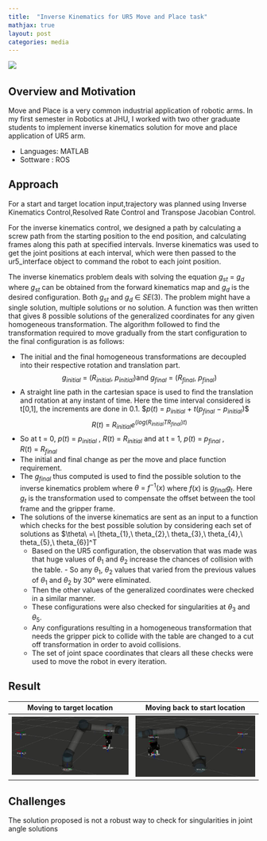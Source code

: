 ```yaml
---
title:  "Inverse Kinematics for UR5 Move and Place task"
mathjax: true
layout: post
categories: media
---
```


![](/assests/UR5moveAndPlace/homeConfig.png)

## Overview and Motivation

Move and Place is a very common industrial application of robotic arms. In my first semester in Robotics at JHU, I worked with two other graduate students to implement inverse kinematics solution for move and place application of UR5 arm. 

- Languages: MATLAB
- Sottware : ROS

## Approach

For a start and target location input,trajectory was planned using Inverse Kinematics Control,Resolved Rate Control and Transpose Jacobian Control.

For the inverse kinematics control, we designed a path by calculating a screw path from the starting position to the end position, and calculating frames along this path at specified intervals. Inverse kinematics was used to get the joint positions at each interval, which were then passed to the ur5_interface object to command the robot to each joint position.

The inverse kinematics problem deals with solving the equation $g_{st}\ =\ g_{d}$ where $g_{st}$ can be obtained from the forward kinematics map and $g_d$ is the desired configuration. Both $g_{st}$ and $g_{d}\ \in\ SE(3)$. The problem might have a single solution, multiple solutions or no solution. A function was then written that gives 8 possible solutions of the generalized coordinates for any given homogeneous transformation. The algorithm followed to find the transformation required to move gradually from the start configuration to the final configuration is as follows:

- The initial and the final homogeneous transformations are decoupled into their respective rotation and translation part.
   $$g_{initial}\ =\ (R_{initial},\ p_{initial}) \text{and}\ g_{final}\ =\ (R_{final},\ p_{final})$$
- A straight line path in the cartesian space is used to find the translation and rotation at any instant of time. Here the time interval considered is t[0,1], the increments are done in 0.1.
  $$p(t)$ = $p_{initial}\ +\ t(p_{final}\ -\ p_{initial})$$
  $$R(t)\ =\ R_{initial}e^{(log(R_{initial} T R_{final})t)}$$
- So at t = 0, $p(t)\ =\ p_{initial}$ , $R(t)\ =\ R_{initial}$  and at t = 1, $p(t)\ =\ p_{final}$ , $R(t)\ =\ R_{final}$ 
- The initial and final change as per the move and place function requirement. 
- The  $g_{final}$ thus computed is used to find the possible solution to the inverse kinematics problem where $\theta\ =\ f^{-1}(x)$ where $f(x)$ is $g_{final}g_{t}$. Here $g_{t}$ is the transformation used to compensate the offset between the tool frame and the gripper frame. 
- The solutions of the inverse kinematics are sent as an input to a function which checks for the best possible solution by considering each set of solutions as $\theta\ =\ [theta_{1},\ theta_{2},\ theta_{3},\ theta_{4},\ theta_{5},\ theta_{6}]^T 
  - Based on the UR5 configuration, the observation that was made was that huge values of $\theta_{1}$ and $\theta_{2}$ increase the chances of collision with the table.   - So any $\theta_{1}$, $\theta_{2}$ values that varied from the previous values of $\theta_{1}$ and $\theta_{2}$ by 30° were eliminated. 
  - Then the other values of the generalized coordinates were checked in a similar manner.
  - These configurations were also checked for singularities at $\theta_{3}$ and $\theta_{5}$.
  - Any configurations resulting in a homogeneous transformation that needs the gripper pick to collide with the table are changed to a cut off transformation in order to avoid collisions. 
  - The set of joint space coordinates that clears all these checks were used to move the robot in every iteration. 

## Result

Moving to target location                        |  Moving back to start location
:-----------------------------------------------:|:------------------------------------------------:
![](/assets/UR5moveAndPlace/targetLocation.png)  |  ![](/assets/UR5moveAndPlace/startLocation.png)

## Challenges
The solution proposed is not a robust way to check for singularities in joint angle solutions 


